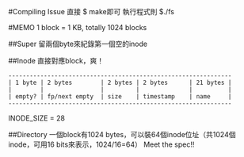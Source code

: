 #Compiling Issue
直接 $ make即可
執行程式則 $./fs

#MEMO
1 block = 1 KB, totally 1024 blocks

##Super
留兩個byte來紀錄第一個空的inode

##Inode
直接對應block，爽！

	---------------------------------------------------------------
	| 1 byte | 2 bytes        | 2 bytes | 2 bytes      | 21 bytes |
	|        |                |         |              |          |
	| empty? | fp/next empty  | size    | timestamp    | name     |
	---------------------------------------------------------------

INODE\_SIZE = 28

##Directory
一個block有1024 bytes，可以裝64個inode位址（共1024個inode，可用16 bits來表示，1024/16=64）
Meet the spec!!
